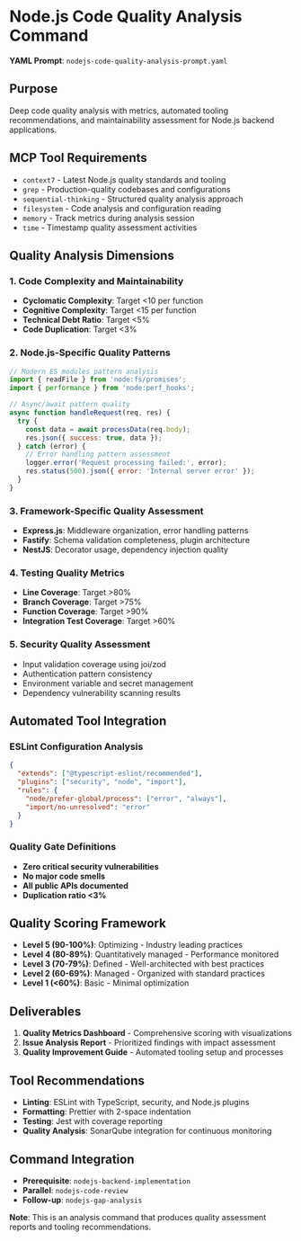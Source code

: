 # Node.js Code Quality Analysis Command

**YAML Prompt**: `nodejs-code-quality-analysis-prompt.yaml`

## Purpose
Deep code quality analysis with metrics, automated tooling recommendations, and maintainability assessment for Node.js backend applications.

## MCP Tool Requirements
- `context7` - Latest Node.js quality standards and tooling
- `grep` - Production-quality codebases and configurations
- `sequential-thinking` - Structured quality analysis approach
- `filesystem` - Code analysis and configuration reading
- `memory` - Track metrics during analysis session
- `time` - Timestamp quality assessment activities

## Quality Analysis Dimensions

### 1. Code Complexity and Maintainability
- **Cyclomatic Complexity**: Target <10 per function
- **Cognitive Complexity**: Target <15 per function
- **Technical Debt Ratio**: Target <5%
- **Code Duplication**: Target <3%

### 2. Node.js-Specific Quality Patterns
```javascript
// Modern ES modules pattern analysis
import { readFile } from 'node:fs/promises';
import { performance } from 'node:perf_hooks';

// Async/await pattern quality
async function handleRequest(req, res) {
  try {
    const data = await processData(req.body);
    res.json({ success: true, data });
  } catch (error) {
    // Error handling pattern assessment
    logger.error('Request processing failed:', error);
    res.status(500).json({ error: 'Internal server error' });
  }
}
```

### 3. Framework-Specific Quality Assessment
- **Express.js**: Middleware organization, error handling patterns
- **Fastify**: Schema validation completeness, plugin architecture
- **NestJS**: Decorator usage, dependency injection quality

### 4. Testing Quality Metrics
- **Line Coverage**: Target >80%
- **Branch Coverage**: Target >75%
- **Function Coverage**: Target >90%
- **Integration Test Coverage**: Target >60%

### 5. Security Quality Assessment
- Input validation coverage using joi/zod
- Authentication pattern consistency
- Environment variable and secret management
- Dependency vulnerability scanning results

## Automated Tool Integration

### ESLint Configuration Analysis
```json
{
  "extends": ["@typescript-eslint/recommended"],
  "plugins": ["security", "node", "import"],
  "rules": {
    "node/prefer-global/process": ["error", "always"],
    "import/no-unresolved": "error"
  }
}
```

### Quality Gate Definitions
- **Zero critical security vulnerabilities**
- **No major code smells**
- **All public APIs documented**
- **Duplication ratio <3%**

## Quality Scoring Framework
- **Level 5 (90-100%)**: Optimizing - Industry leading practices
- **Level 4 (80-89%)**: Quantitatively managed - Performance monitored
- **Level 3 (70-79%)**: Defined - Well-architected with best practices
- **Level 2 (60-69%)**: Managed - Organized with standard practices
- **Level 1 (<60%)**: Basic - Minimal optimization

## Deliverables
1. **Quality Metrics Dashboard** - Comprehensive scoring with visualizations
2. **Issue Analysis Report** - Prioritized findings with impact assessment
3. **Quality Improvement Guide** - Automated tooling setup and processes

## Tool Recommendations
- **Linting**: ESLint with TypeScript, security, and Node.js plugins
- **Formatting**: Prettier with 2-space indentation
- **Testing**: Jest with coverage reporting
- **Quality Analysis**: SonarQube integration for continuous monitoring

## Command Integration
- **Prerequisite**: `nodejs-backend-implementation`
- **Parallel**: `nodejs-code-review`
- **Follow-up**: `nodejs-gap-analysis`

**Note**: This is an analysis command that produces quality assessment reports and tooling recommendations.